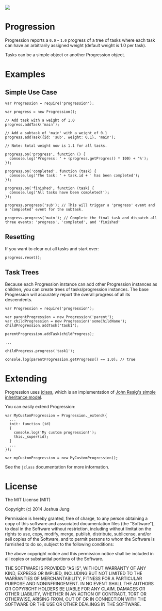 ![](https://nodei.co/npm/progression.png?downloads=True&stars=True)

Progression
===========

Progression reports a `0.0` - `1.0` progress of a tree of tasks where each task can have an arbitrarily assigned weight (default weight is 1.0 per task).

Tasks can be a simple object or another Progression object.

Examples
========

Simple Use Case
---------------

    var Progression = require('progression');

    var progress = new Progression();
    
    // Add task with a weight of 1.0
    progress.addTask('main');
    
    // Add a subtask of 'main' with a weight of 0.1
    progress.addTask({id: 'sub', weight: 0.1}, 'main');
    
    // Note: total weight now is 1.1 for all tasks.

    progress.on('progress', function () {
      console.log('Progress: ' + (progress.getProgres() * 100) + '%');
    });
    
    progress.on('completed', function (task) {
      console.log('The task: ' + task.id + ' has been completed');
    });
    
    progress.on('finished', function (task) {
      console.log('All tasks have been completed!');
    });
    
    progress.progress('sub'); // This will trigger a 'progress' event and a 'completed' event for the subtask.
    
    progress.progress('main'); // Complete the final task and dispatch all three events: 'progress', 'completed', and 'finished'

Resetting
---------

If you want to clear out all tasks and start over:

    progress.reset();

Task Trees
----------

Because each Progression instance can add other Progression instances as children, you can create trees of tasks/progression instances. The base Progression will accurately report the overall progress of all its descendents.

    var Progression = require('progression');

    var parentProgression = new Progression('parent');
    var childProgression = new Progression('someChildName');
    childProgression.addTask('task1');
    
    parentProgression.addTask(childProgress);
    
    ...
    
    childProgress.progress('task1');
    
    console.log(parentProgression.getProgress() == 1.0); // true

Extending
=========

Progression uses [jclass](https://www.npmjs.org/package/jclass), which is an implementation of [John Resig's simple inheritance model](http://ejohn.org/blog/simple-javascript-inheritance/).

You can easily extend Progression:

    var MyCustomProgression = Progression._extend({
      ...
      init: function (id) 
      {
        console.log('My custom progression!');
        this._super(id);
      }
      ...
    });
    
    var myCustomProgression = new MyCustomProgression();

See the `jclass` documentation for more information.

License
=======

The MIT License (MIT)

Copyright (c) 2014 Joshua Jung

Permission is hereby granted, free of charge, to any person obtaining a copy
of this software and associated documentation files (the "Software"), to deal
in the Software without restriction, including without limitation the rights
to use, copy, modify, merge, publish, distribute, sublicense, and/or sell
copies of the Software, and to permit persons to whom the Software is
furnished to do so, subject to the following conditions:

The above copyright notice and this permission notice shall be included in all
copies or substantial portions of the Software.

THE SOFTWARE IS PROVIDED "AS IS", WITHOUT WARRANTY OF ANY KIND, EXPRESS OR
IMPLIED, INCLUDING BUT NOT LIMITED TO THE WARRANTIES OF MERCHANTABILITY,
FITNESS FOR A PARTICULAR PURPOSE AND NONINFRINGEMENT. IN NO EVENT SHALL THE
AUTHORS OR COPYRIGHT HOLDERS BE LIABLE FOR ANY CLAIM, DAMAGES OR OTHER
LIABILITY, WHETHER IN AN ACTION OF CONTRACT, TORT OR OTHERWISE, ARISING FROM,
OUT OF OR IN CONNECTION WITH THE SOFTWARE OR THE USE OR OTHER DEALINGS IN THE
SOFTWARE.
    